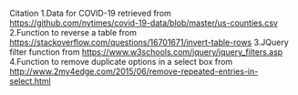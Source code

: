Citation
1.Data for COVID-19 retrieved from https://github.com/nytimes/covid-19-data/blob/master/us-counties.csv
2.Function to reverse a table from https://stackoverflow.com/questions/16701671/invert-table-rows
3.JQuery filter function from https://www.w3schools.com/jquery/jquery_filters.asp
4.Function to remove duplicate options in a select box from http://www.2my4edge.com/2015/06/remove-repeated-entries-in-select.html
